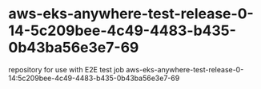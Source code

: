 # aws-eks-anywhere-test-release-0-14-5c209bee-4c49-4483-b435-0b43ba56e3e7-69
repository for use with E2E test job aws-eks-anywhere-test-release-0-14:5c209bee-4c49-4483-b435-0b43ba56e3e7-69
